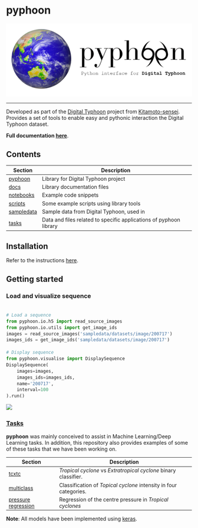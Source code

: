 # pyphoon

![](docs/source/_static/banner_small.png)

---

Developed as part of the [Digital Typhoon](http://digital-typhoon.org) project from [Kitamoto-sensei](http://www.nii.ac.jp/en/faculty/digital_content/kitamoto_asanobu/). 
Provides a set of tools to enable easy and pythonic interaction the Digital Typhoon dataset.


**Full documentation [here](http://lcsrg.me/pyphoon)**.


## Contents

| **Section**              | **Description**                                                                            |
|--------------------------|--------------------------------------------------------------------------------------------|
| [pyphoon](pyphooon)      | Library for Digital Typhoon project                                                        |
| [docs](docs)             | Library documentation files                                                                |
| [notebooks](notebooks)   | Example code snippets                                                                      |
| [scripts](scripts)       | Some example scripts using library tools                                                   |
| [sampledata](sampledata) | Sample data from Digital Typhoon, used in                                                  |
| [tasks](tasks)           | Data and files related to specific applications of pyphoon library                         |


## Installation

Refer to the instructions [here](http://lcsrg.me/pyphoon/build/html/env_setup.html).
 
## Getting started

### Load and visualize sequence

```python

# Load a sequence
from pyphoon.io.h5 import read_source_images
from pyphoon.io.utils import get_image_ids
images = read_source_images('sampledata/datasets/image/200717')
images_ids = get_image_ids('sampledata/datasets/image/200717')

# Display sequence
from pyphoon.visualise import DisplaySequence
DisplaySequence(
    images=images,
    images_ids=images_ids,
    name='200717',
    interval=100
).run()
```

![](assets/201725.gif)


### [Tasks](tasks)

**pyphoon** was mainly conceived to assist in Machine Learning/Deep Learning 
tasks. In addition, this repository also provides examples of some of these 
tasks that we have been working on.
 
| **Section**              | **Description**                                                                            |
|--------------------------|--------------------------------------------------------------------------------------------|
| [tcxtc](tasks/tcxtc)                              | *Tropical cyclone* vs *Extratropical cyclone* binary classifier.  |
| [multiclass](tasks/multiclass)                    | Classification of *Topical cyclone* intensity in four categories. |
| [pressure regression](tasks/pressure_regression)  | Regression of the centre pressure in *Tropical cyclones*          |
 
**Note**: All models have been implemented using [keras](http://keras.io).
